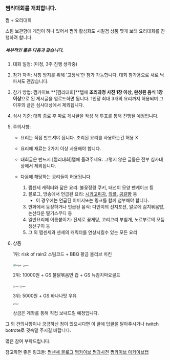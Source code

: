 ### 쩜리대회를 개최합니다.



쩜 + 요리대회



스팀 보관함에 게임이 하나 있어서 쩜카 활성화도 시킬겸 상품 몇개 보태 요리대회를 진행하려 합니다.



##### 세부적인 룰은 다음과 같습니다.

1. 대회 일정: (미정, 3주 진행 생각중)

   

2. 참가 자격: 사칭 방지를 위해 '고정닉'만 참가 가능합니다. 대회 참가용으로 새로 닉 파셔도 괜찮습니다.

   

3.  참가 방법: 쩜카이브 **[쩜리대회]**탭에 **조리과정 사진 1장 이상, 완성된 음식 1장 이상**으로 된 게시글을 업로드하면 됩니다. 1인당 최대 3개의 요리까지 허용되며 그 이후의 글은 심사대상에서 제외됩니다. 

   

4. 심사 기준: 대회 종료 후 따로 게시글을 작성 해 투표를 통해 진행될 예정입니다.

   

5. 주의사항:

   - 요리는 직접 만드셔야 됩니다. 조리된 요리를 사용하는건 허용 X

   - 요리에 재료는 2가지 이상 사용해야 합니다.

   - 대회글은 반드시 [쩜리대회]탭에 올려주세요. 그렇지 않은 글들은 전부 심사대상에서 제외됩니다.

   - 다음에 해당하는 요리들이 허용됩니다.

     1. 쩜센세 캐릭터와 닮은 요리: 불꽃정령 쿠키, 태선이 모양 팬케이크 등
     2. 블로그, 방송에서 언급된 요리: [시카고피자](https://blog.naver.com/ssrg094/221015782594), [와플](https://ac.namu.la/20210326/efeb02c51f5113390fd40964ed28ecb03832e5738c455631da63af4d9df18a1f.jpg ), [공갈빵](https://arca.live/b/zzum/24143112?p=1) 등
        - 이 경우에는 언급된 이미지또는 링크를 함께 첨부해야 합니다.
     3. 만화에서 등장하거나 언급된 음식: 다인이의 선지포션, 알로에 김치볶음밥, 논산타운 딸기스무디 등
     4. 일반요리에 이름붙이기: 진세로 꽃게탕, 고리고리 부침개, 노르부르의 모둠생선구이 등
     5. 그 외 쩜센세와 센세의 캐릭터를 연상시킬수 있는 모든 요리

     

6. 상품

   1위: risk of rain2 스팀코드 + BBQ 황금 올리브 치킨

   <img src="https://i.imgur.com/YqOWEnk.png" alt="imgur" style="zoom:50%;" />

   <img src="https://i.imgur.com/lJQuH2G.png" alt="imgur" style="zoom: 33%;" />

   

   2위: 10000원 + GS 불닭볶음면 컵 + GS 뉴참치마요골드

   <img src="https://i.imgur.com/NP54KnO.png" alt="imgur" style="zoom:33%;" />

   <img src="https://i.imgur.com/gjfQkBr.png" alt="imgur" style="zoom:33%;" />

   

   3위: 5000원 + GS 바나나맛 우유

   <img src="https://i.imgur.com/RNvyKyx.png" alt="imgur" style="zoom:33%;" />

   

   상금은 계좌를 통해 직접 보내드릴 예정입니다.



그 외 건의사항이나 궁금하신 점이 있으시다면 이 글에 답글을 달아주시거나 twitch botrote로 귓속말 주시길 바랍니다.



많은 참여 부탁드립니다.

참고하면 좋은 링크들:
[쩜센세 블로그](https://blog.naver.com/ssrg094)
[쩜카이브 쩜과사전](https://arca.live/b/zzum/19984827?category=%EC%95%84%EC%B9%B4%EC%9D%B4%EB%B8%8C&target=all&keyword=&p=1)
[쩜카이브 아카이브탭](https://arca.live/b/zzum?category=%EC%95%84%EC%B9%B4%EC%9D%B4%EB%B8%8C)


